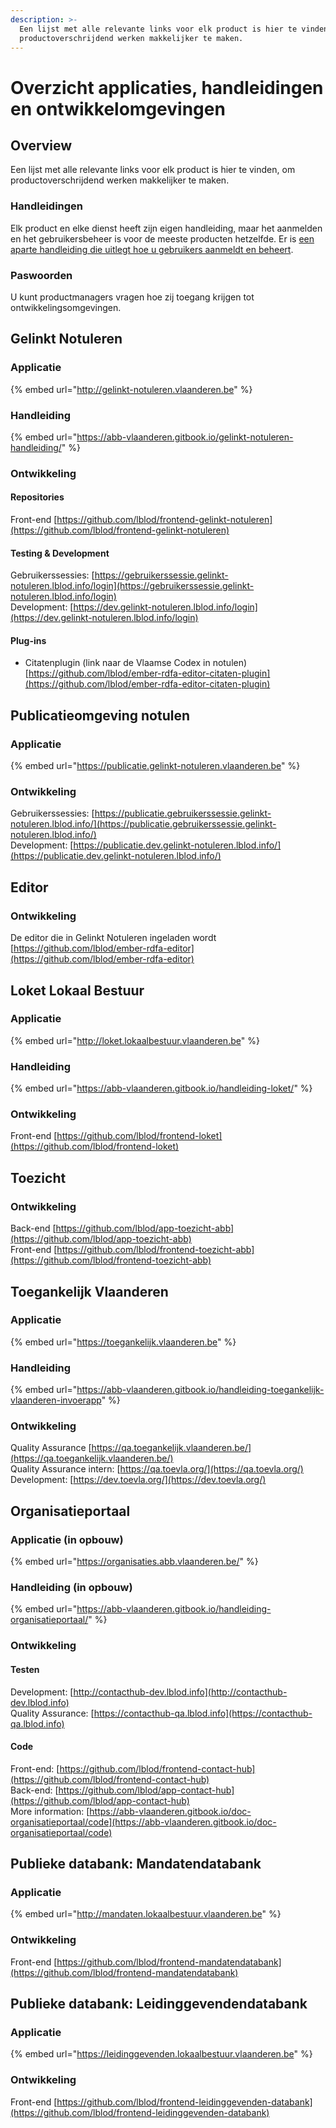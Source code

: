 ```yaml
---
description: >-
  Een lijst met alle relevante links voor elk product is hier te vinden, om
  productoverschrijdend werken makkelijker te maken.
---
```


# Overzicht applicaties, handleidingen en ontwikkelomgevingen

## Overview

Een lijst met alle relevante links voor elk product is hier te vinden, om productoverschrijdend werken makkelijker te maken.

### Handleidingen

Elk product en elke dienst heeft zijn eigen handleiding, maar het aanmelden en het gebruikersbeheer is voor de meeste producten hetzelfde. Er is [een aparte handleiding die uitlegt hoe u gebruikers aanmeldt en beheert](toegang-krijgen-tot-de-producten-en-diensten-van-abb/toegang-verlenen-aan-gebruikers-tot-producten-en-diensten-via-gebruikersbeheer-vlaanderen.md).

### Paswoorden

U kunt productmanagers vragen hoe zij toegang krijgen tot ontwikkelingsomgevingen.

## Gelinkt Notuleren

### Applicatie

{% embed url="http://gelinkt-notuleren.vlaanderen.be" %}

### Handleiding

{% embed url="https://abb-vlaanderen.gitbook.io/gelinkt-notuleren-handleiding/" %}

### Ontwikkeling

#### Repositories

Front-end [https://github.com/lblod/frontend-gelinkt-notuleren](https://github.com/lblod/frontend-gelinkt-notuleren)

#### Testing & Development

Gebruikerssessies: [https://gebruikerssessie.gelinkt-notuleren.lblod.info/login](https://gebruikerssessie.gelinkt-notuleren.lblod.info/login)  
Development: [https://dev.gelinkt-notuleren.lblod.info/login](https://dev.gelinkt-notuleren.lblod.info/login)

#### **Plug-ins**

* Citatenplugin \(link naar de Vlaamse Codex in notulen\) [https://github.com/lblod/ember-rdfa-editor-citaten-plugin](https://github.com/lblod/ember-rdfa-editor-citaten-plugin) 

## Publicatieomgeving notulen

### Applicatie

{% embed url="https://publicatie.gelinkt-notuleren.vlaanderen.be" %}

### Ontwikkeling

Gebruikerssessies: [https://publicatie.gebruikerssessie.gelinkt-notuleren.lblod.info/](https://publicatie.gebruikerssessie.gelinkt-notuleren.lblod.info/)  
Development: [https://publicatie.dev.gelinkt-notuleren.lblod.info/](https://publicatie.dev.gelinkt-notuleren.lblod.info/)

## Editor

### Ontwikkeling

De editor die in Gelinkt Notuleren ingeladen wordt [https://github.com/lblod/ember-rdfa-editor](https://github.com/lblod/ember-rdfa-editor)

## Loket Lokaal Bestuur

### Applicatie

{% embed url="http://loket.lokaalbestuur.vlaanderen.be" %}

### Handleiding

{% embed url="https://abb-vlaanderen.gitbook.io/handleiding-loket/" %}

### Ontwikkeling

Front-end [https://github.com/lblod/frontend-loket](https://github.com/lblod/frontend-loket) 

## **Toezicht**

### Ontwikkeling

Back-end [https://github.com/lblod/app-toezicht-abb](https://github.com/lblod/app-toezicht-abb)  
Front-end [https://github.com/lblod/frontend-toezicht-abb](https://github.com/lblod/frontend-toezicht-abb) 

## Toegankelijk Vlaanderen

### Applicatie

{% embed url="https://toegankelijk.vlaanderen.be" %}

### Handleiding

{% embed url="https://abb-vlaanderen.gitbook.io/handleiding-toegankelijk-vlaanderen-invoerapp" %}

### Ontwikkeling

Quality Assurance [https://qa.toegankelijk.vlaanderen.be/](https://qa.toegankelijk.vlaanderen.be/)  
Quality Assurance intern: [https://qa.toevla.org/](https://qa.toevla.org/)  
Development: [https://dev.toevla.org/](https://dev.toevla.org/)

## Organisatieportaal

### Applicatie \(in opbouw\)

{% embed url="https://organisaties.abb.vlaanderen.be/" %}

### Handleiding \(in opbouw\)

{% embed url="https://abb-vlaanderen.gitbook.io/handleiding-organisatieportaal/" %}

### Ontwikkeling

#### Testen

Development: [http://contacthub-dev.lblod.info](http://contacthub-dev.lblod.info)  
Quality Assurance: [https://contacthub-qa.lblod.info](https://contacthub-qa.lblod.info)

#### Code

Front-end: [https://github.com/lblod/frontend-contact-hub](https://github.com/lblod/frontend-contact-hub)  
Back-end: [https://github.com/lblod/app-contact-hub](https://github.com/lblod/app-contact-hub)  
More information: [https://abb-vlaanderen.gitbook.io/doc-organisatieportaal/code](https://abb-vlaanderen.gitbook.io/doc-organisatieportaal/code)

## **Publieke databank: Mandatendatabank**

### **Applicatie**

{% embed url="http://mandaten.lokaalbestuur.vlaanderen.be" %}

### Ontwikkeling

Front-end [https://github.com/lblod/frontend-mandatendatabank](https://github.com/lblod/frontend-mandatendatabank)

## **Publieke databank: Leidinggevendendatabank**

### **Applicatie**

{% embed url="https://leidinggevenden.lokaalbestuur.vlaanderen.be" %}

### Ontwikkeling

Front-end [https://github.com/lblod/frontend-leidinggevenden-databank](https://github.com/lblod/frontend-leidinggevenden-databank) 

